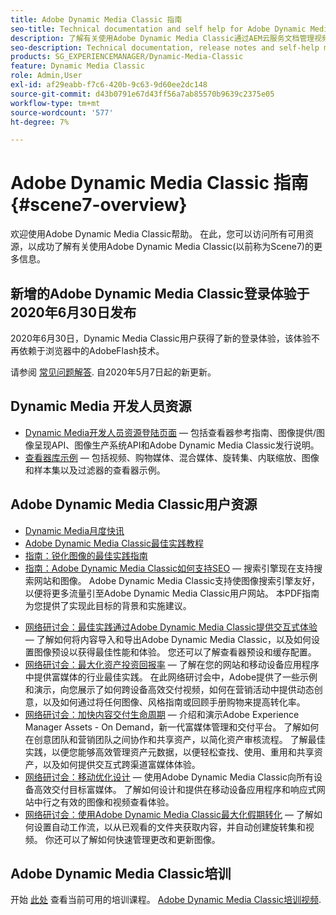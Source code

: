 ```yaml
---
title: Adobe Dynamic Media Classic 指南
seo-title: Technical documentation and self help for Adobe Dynamic Media Classic
description: 了解有关使用Adobe Dynamic Media Classic通过AEM云服务文档管理视频、流量等内容的更多信息。
seo-description: Technical documentation, release notes and self-help materials for Adobe Dynamic Media Classic, formerly Scene 7
products: SG_EXPERIENCEMANAGER/Dynamic-Media-Classic
feature: Dynamic Media Classic
role: Admin,User
exl-id: af29eabb-f7c6-420b-9c63-9d60ee2dc148
source-git-commit: d43b0791e67d43ff56a7ab85570b9639c2375e05
workflow-type: tm+mt
source-wordcount: '577'
ht-degree: 7%

---
```


# Adobe Dynamic Media Classic 指南 {#scene7-overview}

欢迎使用Adobe Dynamic Media Classic帮助。 在此，您可以访问所有可用资源，以成功了解有关使用Adobe Dynamic Media Classic(以前称为Scene7)的更多信息。

## 新增的Adobe Dynamic Media Classic登录体验于2020年6月30日发布

2020年6月30日，Dynamic Media Classic用户获得了新的登录体验，该体验不再依赖于浏览器中的AdobeFlash技术。

请参阅 [常见问题解答](new-ui-2020.md). 自2020年5月7日起的新更新。

## Dynamic Media 开发人员资源

* [Dynamic Media开发人员资源登陆页面](https://experienceleague.adobe.com/docs/dynamic-media-developer-resources.html)  — 包括查看器参考指南、图像提供/图像呈现API、图像生产系统API和Adobe Dynamic Media Classic发行说明。
* [查看器库示例](https://landing.adobe.com/zh-Hans/na/dynamic-media/ctir-2755/live-demos.html)  — 包括视频、购物媒体、混合媒体、旋转集、内联缩放、图像和样本集以及过滤器的查看器示例。

## Adobe Dynamic Media Classic用户资源

* [Dynamic Media月度快讯](dynamic-media-newsletter.md)
* [Adobe Dynamic Media Classic最佳实践教程](https://experienceleague.adobe.com/docs/experience-manager-learn/dynamic-media-classic-tutorial/overview.html)
* [指南：锐化图像的最佳实践指南](/help/assets/s7_sharpening_images.pdf)
* [指南：Adobe Dynamic Media Classic如何支持SEO](/help/assets/s7_seo.pdf)  — 搜索引擎现在支持搜索网站和图像。 Adobe Dynamic Media Classic支持使图像搜索引擎友好，以便将更多流量引至Adobe Dynamic Media Classic用户网站。 本PDF指南为您提供了实现此目标的背景和实施建议。
<!-- * [Webinar: Best Practices for Responsive Design](http://offers.adobe.com/en/na/marketing/landings/_40458_responsive_design_live_on_demand_webinar.html) - Learn practical tips on how to improve your mobile strategy. See real-world examples of responsive design in action. Create one primary asset that works across multiple devices and increase mobile performance by dynamically changing the resolution of images or the orientation of images for portrait or landscape displays. Learn how to also dynamically crop, scale, or resize images. -->
* [网络研讨会：最佳实践通过Adobe Dynamic Media Classic提供交互式体验](https://seminars.adobeconnect.com/p7wb8ej3u6d/)  — 了解如何将内容导入和导出Adobe Dynamic Media Classic，以及如何设置图像预设以获得最佳性能和体验。 您还可以了解查看器预设和缓存配置。
* [网络研讨会：最大化资产投资回报率](https://adobecustomersuccess.adobeconnect.com/p5ar3hfrrec/?launcher=false&amp;fcsContent=true&amp;pbMode=normal&amp;proto=true)  — 了解在您的网站和移动设备应用程序中提供富媒体的行业最佳实践。 在此网络研讨会中，Adobe提供了一些示例和演示，向您展示了如何跨设备高效交付视频，如何在营销活动中提供动态创意，以及如何通过将任何图像、风格指南或回顾手册购物来提高转化率。
* [网络研讨会：加快内容交付生命周期](https://adobecustomersuccess.adobeconnect.com/p88ducm9pqv/)  — 介绍和演示Adobe Experience Manager Assets - On Demand，新一代富媒体管理和交付平台。 了解如何在创意团队和营销团队之间协作和共享资产，以简化资产审核流程。 了解最佳实践，以便您能够高效管理资产元数据，以便轻松查找、使用、重用和共享资产，以及如何提供交互式跨渠道富媒体体验。
* [网络研讨会：移动优化设计](https://adobecustomersuccess.adobeconnect.com/p6oqd3wydif/?launcher=false&amp;fcsContent=true&amp;pbMode=normal&amp;proto=true)  — 使用Adobe Dynamic Media Classic向所有设备高效交付目标富媒体。 了解如何设计和提供在移动设备应用程序和响应式网站中行之有效的图像和视频查看体验。
* [网络研讨会：使用Adobe Dynamic Media Classic最大化假期转化](https://adobecustomersuccess.adobeconnect.com/p32n1yr85c9/?proto=true)  — 了解如何设置自动工作流，以从已观看的文件夹获取内容，并自动创建旋转集和视频。 你还可以了解如何快速管理更改和更新图像。

## Adobe Dynamic Media Classic培训

开始 [此处](https://learning.adobe.com/catalog.html#product=adobe-scene7) 查看当前可用的培训课程。
[Adobe Dynamic Media Classic培训视频](/help/training-videos.md).
